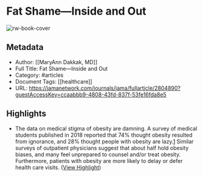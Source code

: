 # Fat Shame—Inside and Out

![rw-book-cover](https://cdn.jamanetwork.com/images/logos/JAMA.png)

## Metadata
- Author: [[MaryAnn Dakkak, MD]]
- Full Title: Fat Shame—Inside and Out
- Category: #articles
- Document Tags: [[healthcare]] 
- URL: https://jamanetwork.com/journals/jama/fullarticle/2804890?guestAccessKey=ccaabbb9-4808-43fd-837f-53fe16fda8e5

## Highlights
- The data on medical stigma of obesity are damning. A survey of medical students published in 2018 reported that 74% thought obesity resulted from ignorance, and 28% thought people with obesity are lazy.[1](https://jamanetwork.com/journals/jama/fullarticle/2804890#jpo230014r1) Similar surveys of outpatient physicians suggest that about half hold obesity biases, and many feel unprepared to counsel and/or treat obesity. Furthermore, patients with obesity are more likely to delay or defer health care visits. ([View Highlight](https://read.readwise.io/read/01h29c7j4v0kgpdjgm0vkm4c8x))
